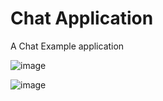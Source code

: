 # Chat Application

A Chat Example application

![image](https://github.com/mohmadzor1234/Chat/assets/51223471/459a6f3c-8bd4-4625-a7b1-313a298e0287)

![image](https://github.com/mohmadzor1234/Chat/assets/51223471/6b57dc1c-53a7-47b0-a906-566c8dbe8f15)
